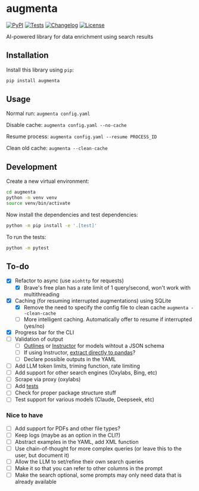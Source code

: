 # augmenta

[![PyPI](https://img.shields.io/pypi/v/augmenta.svg)](https://pypi.org/project/augmenta/)
[![Tests](https://github.com/Global-Witness/augmenta/actions/workflows/test.yml/badge.svg)](https://github.com/Global-Witness/augmenta/actions/workflows/test.yml)
[![Changelog](https://img.shields.io/github/v/release/Global-Witness/augmenta?include_prereleases&label=changelog)](https://github.com/Global-Witness/augmenta/releases)
[![License](https://img.shields.io/badge/license-Apache%202.0-blue.svg)](https://github.com/Global-Witness/augmenta/blob/main/LICENSE)

AI-powered library for data enrichment using search results

## Installation

Install this library using `pip`:

```bash
pip install augmenta
```

## Usage

Normal run: `augmenta config.yaml`

Disable cache: `augmenta config.yaml --no-cache`

Resume process: `augmenta config.yaml --resume PROCESS_ID`

Clean old cache: `augmenta --clean-cache`

## Development

Create a new virtual environment:

```bash
cd augmenta
python -m venv venv
source venv/bin/activate
```

Now install the dependencies and test dependencies:

```bash
python -m pip install -e '.[test]'
```

To run the tests:

```bash
python -m pytest
```


## To-do
- [x] Refactor to async (use `aiohttp` for requests)
  - [x] Brave's free plan has a rate limit of 1 query/second, won't work with multithreading
- [x] Caching (for resuming interrupted augmentations) using SQLite
  - [x] Remove the need to specify the config file to clean cache `augmenta --clean-cache`
  - [ ] More intelligent caching. Automatically offer to resume if interrupted (yes/no)
- [x] Progress bar for the CLI
- [ ] Validation of output
  - [ ] [Outlines](https://dottxt-ai.github.io/outlines/latest/welcome/) or [Instructor](https://python.useinstructor.com/) for models wihtout a JSON schema
  - [ ] If using Instructor, [extract directly to pandas](https://python.useinstructor.com/examples/pandas_df/)?
  - [ ] Declare possible outputs in the YAML
- [ ] Add LLM token limits, triming function, rate limiting
- [ ] Add support for other search engines (Oxylabs, Bing, etc)
- [ ] Scrape via proxy (oxylabs)
- [ ] Add [tests](https://python.useinstructor.com/examples/classification/#testing-and-evaluation)
- [ ] Check for proper package structure stuff
- [ ] Test support for various models (Claude, Deepseek, etc)

### Nice to have
- [ ] Add support for PDFs and other file types?
- [ ] Keep logs (maybe as an option in the CLI?)
- [ ] Abstract examples in the YAML, add XML function
- [ ] Use chain-of-thought for more complex queries (or leave this to the user, but document it)
- [ ] Allow the LLM to set/refine their own search queries
- [ ] Make it so that you can refer to other columns in the prompt
- [ ] Make the search optional, some prompts may only need data that is already available